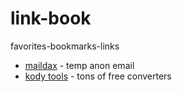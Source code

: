 # link-book
favorites-bookmarks-links

- [maildax](https://maildax.com/?ref=websitehunt.co) - temp anon email
- [kody tools](https://www.kodytools.com/?ref=websitehunt.co) - tons of free converters